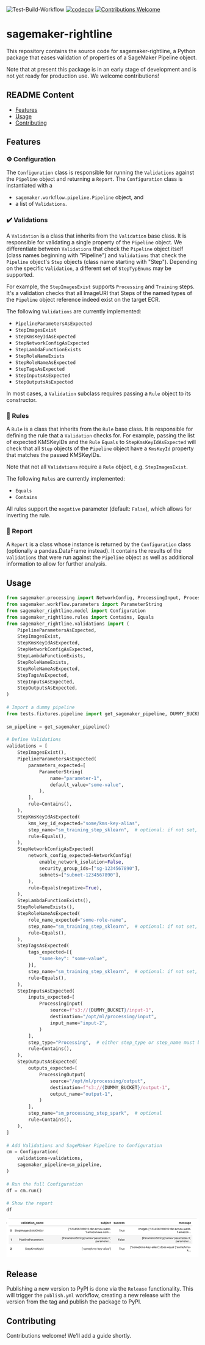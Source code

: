 ![Test-Build-Workflow](https://github.com/stiebels/sagemaker-rightline/actions/workflows/python-package.yml/badge.svg)
[![codecov](https://codecov.io/gh/stiebels/sagemaker-rightline/branch/main/graph/badge.svg?token=7TCW0GP1NV)](https://codecov.io/gh/stiebels/sagemaker-rightline)
[![Contributions Welcome](https://img.shields.io/badge/contributions-welcome-brightgreen.svg?style=flat)](https://github.com/stiebels/sagemaker-rightline/issues)

# sagemaker-rightline

This repository contains the source code for sagemaker-rightline, a Python package that eases validation of properties of a SageMaker Pipeline object.

Note that at present this package is in an early stage of development and is not yet ready for production use. We welcome contributions!


## README Content

- [Features](#features)
- [Usage](#usage)
- [Contributing](#contributing)

## Features

### ⚙️ Configuration
The `Configuration` class is responsible for running the `Validations` against the `Pipeline` object and returning a `Report`.
The `Configuration` class is instantiated with a
 - `sagemaker.workflow.pipeline.Pipeline` object, and
 - a list of `Validations`.

### ✔️ Validations
A `Validation` is a class that inherits from the `Validation` base class.
It is responsible for validating a single property of the `Pipeline` object.
We differentiate between `Validations` that check the `Pipeline` object itself (class names beginning with "Pipeline") and `Validations` that check the `Pipeline` object's `Step` objects (class name starting with "Step").
Depending on the specific `Validation`, a different set of `StepTypEnums` may be supported.

For example, the `StepImagesExist` supports `Processing` and `Training` steps. It's a validation checks that all ImageURI that
Steps of the named types of the `Pipeline` object reference indeed exist on the target ECR.

The following `Validations` are currently implemented:
  - `PipelineParametersAsExpected`
  - `StepImagesExist`
  - `StepKmsKeyIdAsExpected`
  - `StepNetworkConfigAsExpected`
  - `StepLambdaFunctionExists`
  - `StepRoleNameExists`
  - `StepRoleNameAsExpected`
  - `StepTagsAsExpected`
  - `StepInputsAsExpected`
  - `StepOutputsAsExpected`

In most cases, a `Validation` subclass requires passing a `Rule` object to its constructor.

### 📜 Rules
A `Rule` is a class that inherits from the `Rule` base class.
It is responsible for defining the rule that a `Validation` checks for.
For example, passing the list of expected KMSKeyIDs and the `Rule` `Equals` to `StepKmsKeyIdAsExpected` will check that
all `Step` objects of the `Pipeline` object have a `KmsKeyId` property that matches the passed KMSKeyIDs.

Note that not all `Validations` require a `Rule` object, e.g. `StepImagesExist`.

The following `Rules` are currently implemented:
  - `Equals`
  - `Contains`

All rules support the `negative` parameter (default: `False`), which allows for inverting the rule.

### 📝 Report
A `Report` is a class whose instance is returned by the `Configuration` class (optionally a pandas.DataFrame instead).
It contains the results of the `Validations` that were run against the `Pipeline` object as well as additional information
to allow for further analysis.

## Usage

```python
from sagemaker.processing import NetworkConfig, ProcessingInput, ProcessingOutput
from sagemaker.workflow.parameters import ParameterString
from sagemaker_rightline.model import Configuration
from sagemaker_rightline.rules import Contains, Equals
from sagemaker_rightline.validations import (
    PipelineParametersAsExpected,
    StepImagesExist,
    StepKmsKeyIdAsExpected,
    StepNetworkConfigAsExpected,
    StepLambdaFunctionExists,
    StepRoleNameExists,
    StepRoleNameAsExpected,
    StepTagsAsExpected,
    StepInputsAsExpected,
    StepOutputsAsExpected,
)

# Import a dummy pipeline
from tests.fixtures.pipeline import get_sagemaker_pipeline, DUMMY_BUCKET

sm_pipeline = get_sagemaker_pipeline()

# Define Validations
validations = [
    StepImagesExist(),
    PipelineParametersAsExpected(
        parameters_expected=[
            ParameterString(
                name="parameter-1",
                default_value="some-value",
            ),
        ],
        rule=Contains(),
    ),
    StepKmsKeyIdAsExpected(
        kms_key_id_expected="some/kms-key-alias",
        step_name="sm_training_step_sklearn",  # optional: if not set, will check all steps
        rule=Equals(),
    ),
    StepNetworkConfigAsExpected(
        network_config_expected=NetworkConfig(
            enable_network_isolation=False,
            security_group_ids=["sg-1234567890"],
            subnets=["subnet-1234567890"],
        ),
        rule=Equals(negative=True),
    ),
    StepLambdaFunctionExists(),
    StepRoleNameExists(),
    StepRoleNameAsExpected(
        role_name_expected="some-role-name",
        step_name="sm_training_step_sklearn",  # optional: if not set, will check all steps
        rule=Equals(),
    ),
    StepTagsAsExpected(
        tags_expected=[{
            "some-key": "some-value",
        }],
        step_name="sm_training_step_sklearn",  # optional: if not set, will check all steps
        rule=Equals(),
    ),
    StepInputsAsExpected(
        inputs_expected=[
            ProcessingInput(
                source=f"s3://{DUMMY_BUCKET}/input-1",
                destination="/opt/ml/processing/input",
                input_name="input-2",
            )
        ],
        step_type="Processing",  # either step_type or step_name must be set to filter
        rule=Contains(),
    ),
    StepOutputsAsExpected(
        outputs_expected=[
            ProcessingOutput(
                source="/opt/ml/processing/output",
                destination=f"s3://{DUMMY_BUCKET}/output-1",
                output_name="output-1",
            )
        ],
        step_name="sm_processing_step_spark",  # optional
        rule=Contains(),
    ),
]

# Add Validations and SageMaker Pipeline to Configuration
cm = Configuration(
    validations=validations,
    sagemaker_pipeline=sm_pipeline,
)

# Run the full Configuration
df = cm.run()

# Show the report
df
```
![img.png](./docs/report.png)

## Release
Publishing a new version to PyPI is done via the `Release` functionality.
This will trigger the `publish.yml` workflow, creating a new release with the version from the tag and publish the package to PyPI.

## Contributing
Contributions welcome! We'll add a guide shortly.
